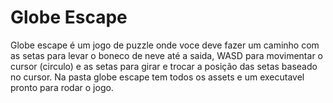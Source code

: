 # Globe Escape
Globe escape é um jogo de puzzle onde voce deve fazer um caminho com as setas para levar o boneco de neve até a saida, WASD para movimentar o cursor (circulo) e as setas para girar e trocar a posição das setas baseado no cursor.
Na pasta globe escape tem todos os assets e um executavel pronto para rodar o jogo.
